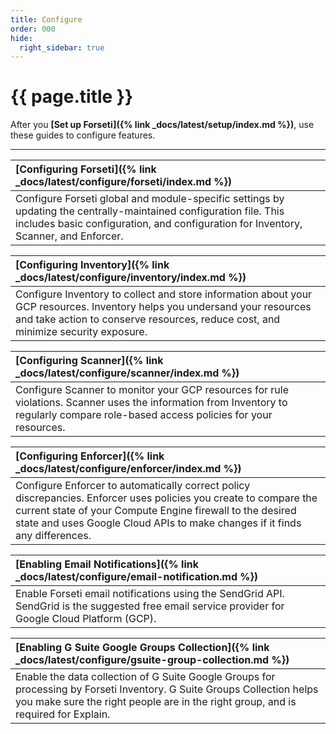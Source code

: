 ```yaml
---
title: Configure
order: 000
hide:
  right_sidebar: true
---
```


# {{ page.title }}

After you **[Set up Forseti]({% link _docs/latest/setup/index.md %})**,
use these guides to configure features.

---

| **[Configuring Forseti]({% link _docs/latest/configure/forseti/index.md %})** |
| :---------------------------------------------------------------------------- |
| Configure Forseti global and module-specific settings by updating the centrally-maintained configuration file. This includes basic configuration, and configuration for Inventory, Scanner, and Enforcer. |

| **[Configuring Inventory]({% link _docs/latest/configure/inventory/index.md %})** |
| :---------------------------------------------------------------------------- |
| Configure Inventory to collect and store information about your GCP resources. Inventory helps you undersand your resources and take action to conserve resources, reduce cost, and minimize security exposure. |

| **[Configuring Scanner]({% link _docs/latest/configure/scanner/index.md %})** |
| :---------------------------------------------------------------------------- |
| Configure Scanner to monitor your GCP resources for rule violations. Scanner uses the information from Inventory to regularly compare role-based access policies for your resources. |

| **[Configuring Enforcer]({% link _docs/latest/configure/enforcer/index.md %})** |
| :---------------------------------------------------------------------------- |
| Configure Enforcer to automatically correct policy discrepancies. Enforcer uses policies you create to compare the current state of your Compute Engine firewall to the desired state and uses Google Cloud APIs to make changes if it finds any differences. |

| **[Enabling Email Notifications]({% link _docs/latest/configure/email-notification.md %})** |
| :---------------------------------------------------------------------------- |
| Enable Forseti email notifications using the SendGrid API. SendGrid is the suggested free email service provider for Google Cloud Platform (GCP). |

| **[Enabling G Suite Google Groups Collection]({% link _docs/latest/configure/gsuite-group-collection.md %})** |
| :---------------------------------------------------------------------------- |
| Enable the data collection of G Suite Google Groups for processing by Forseti Inventory. G Suite Groups Collection helps you make sure the right people are in the right group, and is required for Explain. |

